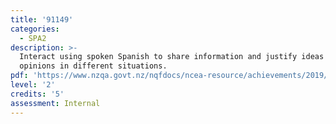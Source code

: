 ```yaml
---
title: '91149'
categories:
  - SPA2
description: >-
  Interact using spoken Spanish to share information and justify ideas and
  opinions in different situations.
pdf: 'https://www.nzqa.govt.nz/nqfdocs/ncea-resource/achievements/2019/as91149.pdf'
level: '2'
credits: '5'
assessment: Internal
---
```


